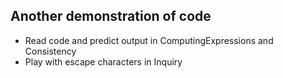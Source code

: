 ## Another demonstration of code
- Read code and predict output in ComputingExpressions and Consistency
- Play with escape characters in Inquiry